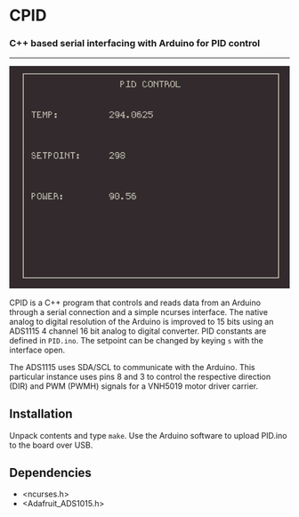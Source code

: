 # CPID

### C++ based serial interfacing with Arduino for PID control

---

<p align="center">
<img src="tui.png" style:"width: 200px;"/>
</p>

CPID is a C++ program that controls and reads data from an Arduino through a serial connection and a simple ncurses interface.
The native analog to digital resolution of the Arduino is improved to 15 bits using an ADS1115 
4 channel 16 bit analog to digital converter. PID constants are defined in ```PID.ino```. The setpoint can 
be changed by keying ```s``` with the interface open.

The ADS1115 uses SDA/SCL to communicate with the Arduino. This particular instance uses pins 8 and 3 to
control the respective direction (DIR) and PWM (PWMH) signals for a VNH5019 motor driver carrier.

## Installation

Unpack contents and type ```make```. Use the Arduino software to upload PID.ino to the board over USB.

## Dependencies

- <ncurses.h>
- <Adafruit_ADS1015.h>


